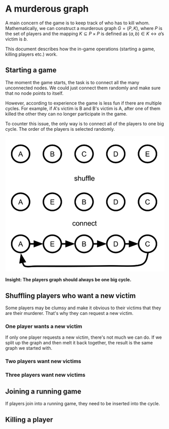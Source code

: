 # A murderous graph

A main concern of the game is to keep track of who has to kill whom.
Mathematically, we can construct a murderous graph $G = (P, K)$, where $P$ is the set of players and the mapping $K \subseteq P \times P$ is defined as $(a,b) \in K \leftrightarrow a \text{'s victim is } b$.

This document describes how the in-game operations (starting a game, killing players etc.) work.

## Starting a game

The moment the game starts, the task is to connect all the many unconnected nodes.
We could just connect them randomly and make sure that no node points to itself.

However, according to experience the game is less fun if there are multiple cycles. For example, if A's victim is B and B's victim is A, after one of them killed the other they can no longer participate in the game.

To counter this issue, the only way is to connect all of the players to one big cycle.
The order of the players is selected randomly.

![start](images/murderous_graph_start.svg)

**Insight: The players graph should always be one big cycle.**

## Shuffling players who want a new victim

Some players may be clumsy and make it obvious to their victims that they are their murderer.
That's why they can request a new victim.

### One player wants a new victim

If only one player requests a new victim, there's not much we can do.
If we split up the graph and then melt it back together, the result is the same graph we started with.

### Two players want new victims

### Three players want new victims

## Joining a running game

If players join into a running game, they need to be inserted into the cycle.

## Killing a player


